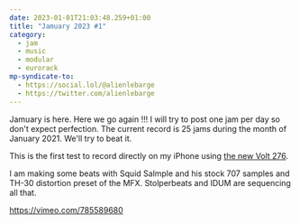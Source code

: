 ```yaml
---
date: 2023-01-01T21:03:48.259+01:00
title: "Jamuary 2023 #1"
category:
  - jam
  - music
  - modular
  - eurorack
mp-syndicate-to:
  - https://social.lol/@alienlebarge
  - https://twitter.com/alienlebarge
---
```

Jamuary is here. Here we go again !!!
I will try to post one jam per day so don't expect perfection. The current record is 25 jams during the month of January 2021. We'll try to beat it.

This is the first test to record directly on my iPhone using [the new Volt 276](https://alienlebarge.ch/articles/2022/12/new-and-first-audio-interface/).

I am making some beats with Squid Salmple and his stock 707 samples and TH-30 distortion preset of the MFX. Stolperbeats and IDUM are sequencing all that.

https://vimeo.com/785589680
